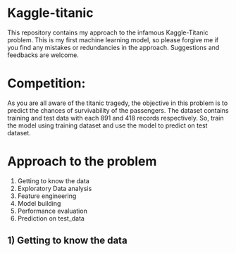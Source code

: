 # Kaggle-titanic 
This repository contains my approach to the infamous Kaggle-Titanic problem. This is my first machine learning model, so please forgive me if you find any mistakes or redundancies in the approach. Suggestions and feedbacks are welcome.

# Competition:
  As you are all aware of the titanic tragedy, the objective in this problem is to predict the chances of survivability of the passengers.
  The dataset contains training and test data with each 891 and 418 records respectively.
  So, train the model using training dataset and use the model to predict on test dataset.
  
# Approach to the problem
  1) Getting to know the data
  2) Exploratory Data analysis
  3) Feature engineering
  4) Model building
  5) Performance evaluation
  6) Prediction on test_data

## 1) Getting to know the data

